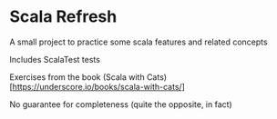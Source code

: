 # Scala Refresh

A small project to practice some scala features and related concepts

Includes ScalaTest tests

Exercises from the book (Scala with Cats)[https://underscore.io/books/scala-with-cats/]

No guarantee for completeness (quite the opposite, in fact)